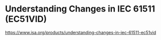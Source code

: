 # Understanding Changes in IEC 61511 (EC51VID)

https://www.isa.org/products/understanding-changes-in-iec-61511-ec51vid
